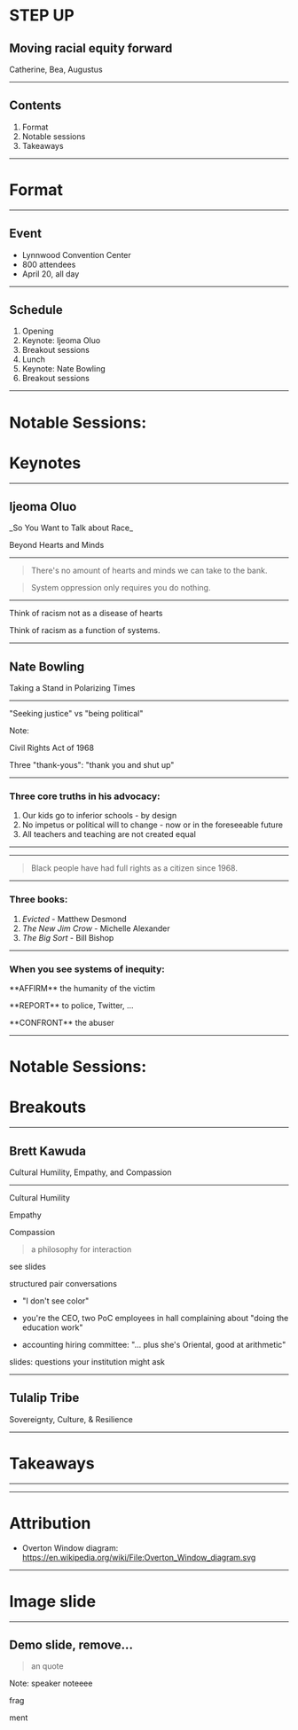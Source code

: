 # STEP UP

## Moving racial equity forward

Catherine, Bea, Augustus

<!-- .slide: data-background="./images/crowd.jpg" -->

---

## Contents

1. Format
1. Notable sessions
1. Takeaways

---

# Format

---

## Event

* Lynnwood Convention Center
* 800 attendees
* April 20, all day

---

## Schedule

1. Opening
1. Keynote: Ijeoma Oluo
1. Breakout sessions
1. Lunch
1. Keynote: Nate Bowling
1. Breakout sessions

---

# Notable Sessions:
# Keynotes

---

## Ijeoma Oluo

<p class="fragment fade-out">_So You Want to Talk about Race_</p>
<p class="fragment fade-in">Beyond Hearts and Minds</p>

<!-- .slide: data-background="./images/ijeoma.jpg" -->

---

> There's no amount of hearts and minds we can take to the bank.

<!---->

> System oppression only requires you do nothing.

---

Think of racism not as a disease of hearts

Think of racism as a function of systems.

---

## Nate Bowling

Taking a Stand in Polarizing Times

<!-- .slide: data-background="./images/nate.jpg" -->

---

"Seeking justice" vs "being political"

Note:

Civil Rights Act of 1968

Three "thank-yous": "thank you and shut up"

---

### Three core truths in his advocacy:

<ol>
  <li class="fragment">
    Our kids go to inferior schools - by design
  </li>
  <li class="fragment">
    No impetus or political will to change - now or in the foreseeable future
  </li>
  <li class="fragment">
    All teachers and teaching are not created equal
  </li>
</ol>

---

<!-- .slide: data-background="./images/overton.svg" data-background-size="contain" -->

---

> Black people have had full rights as a citizen since 1968.

---

### Three books:

1. _Evicted_ - Matthew Desmond
1. _The New Jim Crow_ - Michelle Alexander
1. _The Big Sort_ - Bill Bishop

---

### When you see systems of inequity:

<p class="fragment">
**AFFIRM** the humanity of the victim
</p>

<p class="fragment">
**REPORT** to police, Twitter, ...
</p>

<p class="fragment">
**CONFRONT** the abuser
</p>

---

# Notable Sessions:
# Breakouts

---

## Brett Kawuda

Cultural Humility, Empathy, and Compassion

---

Cultural Humility

Empathy

Compassion

> a philosophy for interaction

see slides

structured pair conversations

- "I don't see color"

- you're the CEO, two PoC employees in hall complaining about "doing the education work"

- accounting hiring committee: "... plus she's Oriental, good at arithmetic"

slides: questions your institution might ask

---

## Tulalip Tribe

Sovereignty, Culture, & Resilience

---

# Takeaways

---

---

# Attribution

- Overton Window diagram: https://en.wikipedia.org/wiki/File:Overton_Window_diagram.svg

---

# Image slide

<!-- .slide: data-background="./images/nate.jpg" -->

---

## Demo slide, remove...

> an quote

Note: speaker noteeee

<p class="fragment">frag</p>
<p class="fragment">ment</p>
